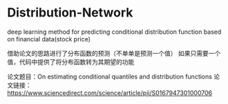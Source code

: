 # Distribution-Network
deep learning method for predicting conditional distribution function based on financial data(stock price)

借助论文的思路进行了分布函数的预测（不单单是预测一个值）
如果只需要一个值，代码中提供了将分布函数转为其期望的功能

论文题目：On estimating conditional quantiles and distribution functions
论文链接：https://www.sciencedirect.com/science/article/pii/S0167947301000706
